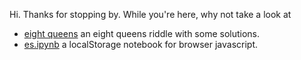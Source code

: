 Hi. Thanks for stopping by. While you're here, why not take a look at 
* [eight queens](https://mooreolith.github.io/eight-queens) an eight queens riddle with some solutions.
* [es.ipynb](https://mooreolith.github.io/es.ipynb) a localStorage notebook for browser javascript.

